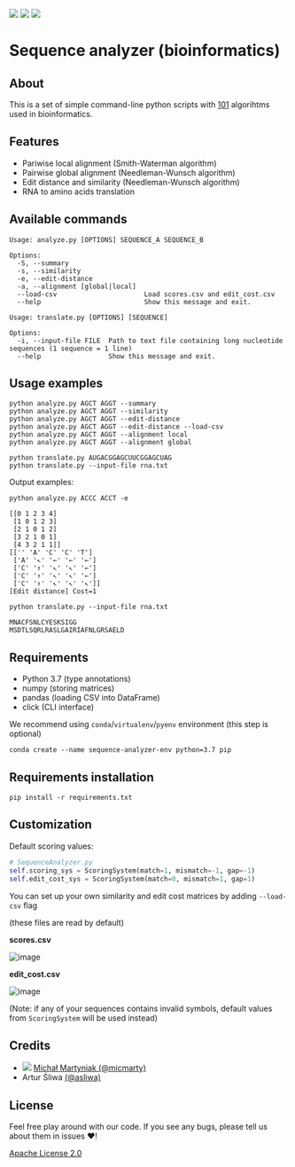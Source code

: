 ![](https://img.shields.io/badge/python-3.7-blue.svg?style=popout-square)
![](https://img.shields.io/badge/platform-Linux_|%20Windows%20|_macOS-blue.svg?style=popout-square)
![](https://img.shields.io/badge/license-Apache%202.0-blue.svg?style=popout-square)

# Sequence analyzer (bioinformatics)

## About
This is a set of simple command-line python scripts with [101](https://dictionary.cambridge.org/dictionary/english/101) algorihtms used in bioinformatics.

## Features
- Pariwise local alignment (Smith-Waterman algorithm)
- Pairwise global alignment (Needleman-Wunsch algorithm)
- Edit distance and similarity (Needleman-Wunsch algorithm)
- RNA to amino acids translation

## Available commands
```
Usage: analyze.py [OPTIONS] SEQUENCE_A SEQUENCE_B

Options:
  -S, --summary
  -s, --similarity
  -e, --edit-distance
  -a, --alignment [global|local]
  --load-csv                      Load scores.csv and edit_cost.csv
  --help                          Show this message and exit.
```
```
Usage: translate.py [OPTIONS] [SEQUENCE]

Options:
  -i, --input-file FILE  Path to text file containing long nucleotide sequences (1 sequence = 1 line)
  --help                 Show this message and exit.
```

## Usage examples
```
python analyze.py AGCT AGGT --summary
python analyze.py AGCT AGGT --similarity
python analyze.py AGCT AGGT --edit-distance
python analyze.py AGCT AGGT --edit-distance --load-csv
python analyze.py AGCT AGGT --alignment local
python analyze.py AGCT AGGT --alignment global

python translate.py AUGACGGAGCUUCGGAGCUAG
python translate.py --input-file rna.txt
```

Output examples:
```
python analyze.py ACCC ACCT -e

[[0 1 2 3 4]
 [1 0 1 2 3]
 [2 1 0 1 2]
 [3 2 1 0 1]
 [4 3 2 1 1]]
[['' 'A' 'C' 'C' 'T']
 ['A' '↖' '←' '←' '←']
 ['C' '↑' '↖' '↖' '←']
 ['C' '↑' '↖' '↖' '←']
 ['C' '↑' '↖' '↖' '↖']]
[Edit distance] Cost=1
```
```
python translate.py --input-file rna.txt

MNACFSNLCYESKSIGG
MSDTLSQRLRASLGAIRIAFNLGRSAELD
```

## Requirements
- Python 3.7 (type annotations)
- numpy (storing matrices)
- pandas (loading CSV into DataFrame)
- click (CLI interface)

We recommend using `conda`/`virtualenv`/`pyenv` environment (this step is optional)

`conda create --name sequence-analyzer-env python=3.7 pip`

## Requirements installation

`pip install -r requirements.txt`


## Customization
Default scoring values: 
```python
# SequenceAnalyzer.py
self.scoring_sys = ScoringSystem(match=1, mismatch=-1, gap=-1)
self.edit_cost_sys = ScoringSystem(match=0, mismatch=1, gap=1)
```
You can set up your own similarity and edit cost matrices by adding `--load-csv` flag

(these files are read by default)

**scores.csv**

![image](https://user-images.githubusercontent.com/12485656/50089228-7d318480-0205-11e9-9f51-6c396363719d.png)

**edit_cost.csv**

![image](https://user-images.githubusercontent.com/12485656/50089142-43f91480-0205-11e9-8d93-bc05449c039d.png)

(Note: if any of your sequences contains invalid symbols, default values from `ScoringSystem` will be used instead)

## Credits
- ![](https://avatars2.githubusercontent.com/u/12485656?s=22&v=4) [Michał Martyniak (@micmarty)](http://martyniak.me)
- Artur Śliwa [(@asliwa)](https://github.com/asliwa)

## License

Feel free play around with our code. If you see any bugs, please tell us about them in issues :heart:!

[Apache License 2.0](http://www.apache.org/licenses/LICENSE-2.0.html)
